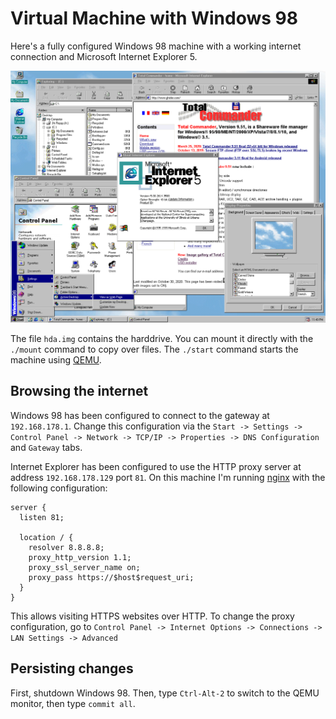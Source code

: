 Virtual Machine with Windows 98
===============================

Here's a fully configured Windows 98 machine with a working internet
connection and Microsoft Internet Explorer 5.

![Printscreen of Windows 98](https://raw.githubusercontent.com/rtts/win98/main/prints~1.bmp)

The file `hda.img` contains the harddrive. You can mount it directly
with the `./mount` command to copy over files. The `./start` command
starts the machine using [QEMU](https://www.qemu.org/).


Browsing the internet
---------------------

Windows 98 has been configured to connect to the gateway at
`192.168.178.1`. Change this configuration via the `Start -> Settings
-> Control Panel -> Network -> TCP/IP -> Properties -> DNS
Configuration` and `Gateway` tabs.

Internet Explorer has been configured to use the HTTP proxy server at
address `192.168.178.129` port `81`. On this machine I'm running
[nginx](https://nginx.org) with the following configuration:

    server {
      listen 81;

      location / {
        resolver 8.8.8.8;
        proxy_http_version 1.1;
        proxy_ssl_server_name on;
        proxy_pass https://$host$request_uri;
      }
    }

This allows visiting HTTPS websites over HTTP. To change the proxy
configuration, go to `Control Panel -> Internet Options -> Connections
-> LAN Settings -> Advanced`


Persisting changes
------------------

First, shutdown Windows 98. Then, type `Ctrl-Alt-2` to switch to the
QEMU monitor, then type `commit all`.
